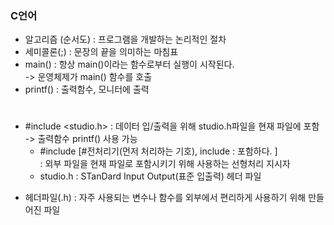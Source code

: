 ### C언어

- 알고리즘 (순서도) : 프로그램을 개발하는 논리적인 절차
- 세미콜론(;) : 문장의 끝을 의미하는 마침표
- main() : 항상 main()이라는 함수로부터 실행이 시작된다.  
  -> 운영체제가 main() 함수를 호출
- printf() : 출력함수, 모니터에 출력
#
- #include <studio.h> : 데이터 입/출력을 위해 studio.h파일을 현재 파일에 포함  
  -> 출력함수 printf() 사용 가능
  - #include [#전처리기(먼저 처리하는 기호), include : 포함하다. ]  
  : 외부 파일을 현재 파일로 포함시키기 위해 사용하는 선형처리 지시자
  - studio.h : STanDard Input Output(표준 입출력) 헤더 파일  
* 헤더파일(.h) : 자주 사용되는 변수나 함수를 외부에서 편리하게 사용하기 위해 만들어진 파일

